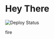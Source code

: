 # Hey There

![Deploy Status](https://github.com/pavelkeyzik/github-actions-test/workflows/CI/badge.svg?branch=main&event=push)

fire
